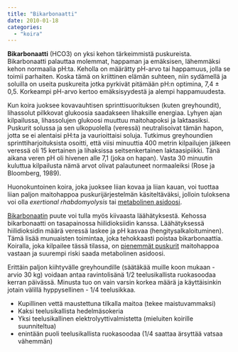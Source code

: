 ```yaml
---
title: "Bikarbonaatti"
date: 2010-01-18
categories: 
  - "koira"
---
```


**Bikarbonaatti** (HCO3) on yksi kehon tärkeimmistä puskureista. Bikarbonaatti palauttaa molemmat, happaman ja emäksisen, lähemmäksi kehon normaalia pH:ta. Keholla on määrätty pH-arvo tai happamuus, jolla se toimii parhaiten. Koska tämä on kriittinen elämän suhteen, niin sydämellä ja soluilla on useita puskureita jotka pyrkivät pitämään pH:n optimina, 7,4 ± 0,5. Korkeampi pH-arvo kertoo emäksisyydestä ja alempi happamuudesta.

**<!--more-->** Kun koira juoksee kovavauhtisen sprinttisuorituksen (kuten greyhoundit), lihassolut pilkkovat glukoosia saadakseen lihaksille energiaa. Lyhyen ajan kilpailussa, lihassolujen glukoosi muuttuu maitohapoksi ja laktaasiksi. Puskurit solussa ja sen ulkopuolella (veressä) neutralisoivat tämän hapon, jotta se ei alentaisi pH:ta ja vaurioittaisi soluja. Tutkimus greyhoundien sprinttiharjoituksista osoitti, että viisi minuuttia 400 metrin kilpailujen jälkeen veressä oli 15 kertainen ja lihaksissa seitsenkertainen laktaasipiikki. Tänä aikana veren pH oli hivenen alle 7,1 (joka on hapan). Vasta 30 minuutin kuluttua kilpailusta nämä arvot olivat palautuneet normaaleiksi (Rose ja Bloomberg, 1989).

Huonokuntoinen koira, joka juoksee liian kovaa ja liian kauan, voi tuottaa liian paljon maitohappoa puskurijärjestelmän käsiteltäväksi, jolloin tuloksena voi olla _exertional rhabdomyolysis_ tai [metabolinen asidoosi](https://www.katiska.eu/terveys/rasitus-terveys/metabolinen-asidoosi/).

[Bikarbonaatin](https://www.katiska.eu/ravitsemus/kivennaisaineet/bikarbonaatti/) puute voi tulla myös kiivaasta läähätyksestä. Kehossa bikarbonaatti on tasapainossa hiilidioksiidin kanssa. Läähätyksessä hiilidioksidin määrä veressä laskee ja pH kasvaa (hengitysalkaloituminen). Tämä lisää munuaisten toimintaa, joka tehokkaasti poistaa bikarbonaattia. Koiralla, joka kilpailee tässä tilassa, on [pienemmät puskurit](https://www.katiska.eu/tieto/palauttaminen/veren-puskurit-bikarbonaatti/) maitohappoa vastaan ja suurempi riski saada metabolinen asidoosi.

Erittäin paljon kiihtyvälle greyhoundille (säätäkää muille koon mukaan - arvio 30 kg) voidaan antaa ravintolisänä 1/2 teelusikallista ruokasoodaa kerran päivässä. Minusta tuo on vain varsin korkea määrä ja käyttäisinkin jotain välillä hyppysellinen - 1/4 teelusikkaa.

- Kupillinen vettä maustettuna tilkalla maitoa (tekee maistuvammaksi)
- Kaksi teelusikallista hedelmäsokeria
- Yksi teelusikallinen elektrolyyttivalmistetta (mieluiten koirille suunniteltua)
- enintään puoli teelusikallista ruokasoodaa (1/4 saattaa ärsyttää vatsaa vähemmän)
